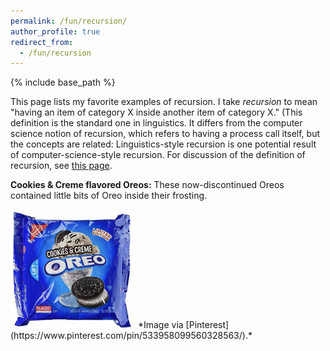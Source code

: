 ```yaml
---
permalink: /fun/recursion/
author_profile: true
redirect_from:
  - /fun/recursion
---
```


{% include base_path %}

This page lists my favorite examples of recursion. I take *recursion* to mean "having an item of category X inside another item of category X." (This definition is the standard one in linguistics. It differs from the computer science notion of recursion, which refers to having a process call itself, but the concepts are related: Linguistics-style recursion is one potential result of computer-science-style recursion. For discussion of the definition of recursion, see [this page](https://rtmccoy.com/fun/recursion/).


**Cookies & Creme flavored Oreos:** These now-discontinued Oreos contained little bits of Oreo inside their frosting.

<img src="oreo_cookies_creme.png" alt="Package of Cookies & Creme flavored Oreos" width="200"/>
*Image via [Pinterest](https://www.pinterest.com/pin/533958099560328563/).*



